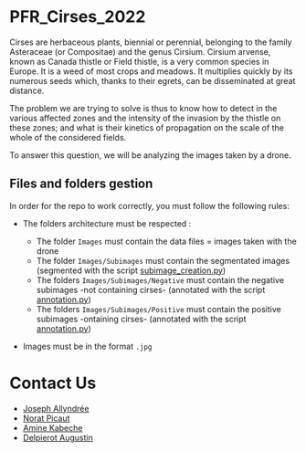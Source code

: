 # PFR_Cirses_2022

Cirses are herbaceous plants, biennial or perennial, belonging to the family Asteraceae (or Compositae) and the genus Cirsium. Cirsium arvense, known as Canada thistle or Field thistle, is a very common species in Europe. It is a weed of most crops and meadows. It multiplies quickly by its numerous seeds which, thanks to their egrets, can be disseminated at great distance.

The problem we are trying to solve is thus to know how to detect in the various affected zones and the intensity of the invasion by the thistle on these zones; and what is their kinetics of propagation on the scale of the whole of the considered fields.

To answer this question, we will be analyzing the images taken by a drone.

## Files and folders gestion

In order for the repo to work correctly, you must follow the following rules:
 - The folders architecture must be respected :
    - The folder `Images` must contain the data files = images taken with the drone
    - The folder `Images/Subimages` must contain the segmentated images (segmented with the script [subimage_creation.py](https://github.com/J-ally/PFR_Cirses_2022/blob/main/subimage_creation.py))
    - The folders `Images/Subimages/Negative` must contain the negative subimages -not containing cirses- (annotated with the script [annotation.py](https://github.com/J-ally/PFR_Cirses_2022/blob/main/annotation.py))
    - The folders `Images/Subimages/Positive` must contain the positive subimages -ontaining cirses-  (annotated with the script [annotation.py](https://github.com/J-ally/PFR_Cirses_2022/blob/main/annotation.py))

 - Images must be in the format `.jpg`

# Contact Us

- [Joseph Allyndrée](mailto:joseph.allyndree@agroparistech.fr)
- [Norat Picaut](mailto:nora.picaut@agroparistech.fr)
- [Amine Kabeche](mailto:amine.kabeche@agroparistech.fr)
- [Delpierot Augustin](mailto:delpierot.augustin@agroparistech.fr)